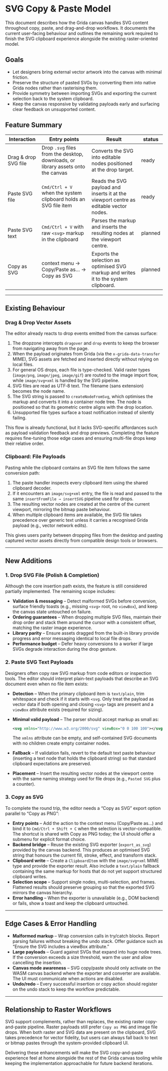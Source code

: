 # SVG Copy & Paste Model

This document describes how the Grida canvas handles SVG content throughout copy, paste, and drag-and-drop workflows. It documents the current user-facing behaviour and outlines the remaining work required to finish the SVG clipboard experience alongside the existing raster-oriented model.

## Goals

- Let designers bring external vector artwork into the canvas with minimal friction.
- Preserve the structure of pasted SVGs by converting them into native Grida nodes rather than rasterising them.
- Provide symmetry between importing SVGs and exporting the current selection back to the system clipboard.
- Keep the canvas responsive by validating payloads early and surfacing clear feedback on unsupported content.

## Feature Summary

| Interaction          | Entry points                                                                     | Result                                                                                | status  |
| -------------------- | -------------------------------------------------------------------------------- | ------------------------------------------------------------------------------------- | ------- |
| Drag & drop SVG file | Drop `.svg` files from the desktop, downloads, or library assets onto the canvas | Converts the SVG into editable nodes positioned at the drop target.                   | ready   |
| Paste SVG file       | `Cmd/Ctrl + V` when the system clipboard holds an SVG file item                  | Reads the SVG payload and inserts it at the viewport centre as editable vector nodes. | ready   |
| Paste SVG text       | `Cmd/Ctrl + V` with raw `<svg>` markup in the clipboard                          | Parses the markup and inserts the resulting nodes at the viewport centre.             | planned |
| Copy as SVG          | context menu → Copy/Paste as… → Copy as SVG                                      | Exports the selection as optimised SVG markup and writes it to the system clipboard.  | planned |

---

## Existing Behaviour

### Drag & Drop Vector Assets

The editor already reacts to drop events emitted from the canvas surface:

1. The dropzone intercepts `dragover` and `drop` events to keep the browser from navigating away from the page.
2. When the payload originates from Grida (via the `x-grida-data-transfer` MIME), SVG assets are fetched and inserted directly without relying on local files.
3. For general OS drops, each file is type-checked. Valid raster types (`image/png`, `image/jpeg`, `image/gif`) are routed to the image import flow, while `image/svg+xml` is handled by the SVG pipeline.
4. SVG files are read as UTF‑8 text. The filename (sans extension) becomes the node name.
5. The SVG string is passed to `createNodeFromSvg`, which optimises the markup and converts it into a container node tree. The node is positioned so that its geometric centre aligns with the drop location.
6. Unsupported file types surface a toast notification instead of silently failing.

This flow is already functional, but it lacks SVG-specific affordances such as payload validation feedback and drop previews. Completing the feature requires fine-tuning those edge cases and ensuring multi-file drops keep their relative order.

### Clipboard: File Payloads

Pasting while the clipboard contains an SVG file item follows the same conversion path:

1. The paste handler inspects every clipboard item using the shared clipboard decoder.
2. If it encounters an `image/svg+xml` entry, the file is read and passed to the same `insertFromFile → insertSVG` pipeline used for drops.
3. The resulting vector nodes are created at the centre of the current viewport, mirroring the bitmap paste behaviour.
4. When multiple clipboard items are available, the SVG file takes precedence over generic text unless it carries a recognised Grida payload (e.g., vector network edits).

This gives users parity between dropping files from the desktop and pasting captured vector assets directly from compatible design tools or browsers.

---

## New Additions

### 1. Drop SVG File (Polish & Completion)

Although the core insertion path exists, the feature is still considered partially implemented. The remaining scope includes:

- **Validation & messaging** – Detect malformed SVGs before conversion, surface friendly toasts (e.g., missing `<svg>` root, no `viewBox`), and keep the canvas state untouched on failure.
- **Ordering guarantees** – When dropping multiple SVG files, maintain their drop order and stack them around the cursor with a consistent offset, matching the raster image experience.
- **Library parity** – Ensure assets dragged from the built-in library provide progress and error messaging identical to local file drops.
- **Performance budget** – Defer heavy conversions to a worker if large SVGs degrade interaction during the drop gesture.

### 2. Paste SVG Text Payloads

Designers often copy raw SVG markup from code editors or inspection tools. The editor should interpret plain-text payloads that describe an SVG document even when no file item exists:

- **Detection** – When the primary clipboard item is `text/plain`, trim whitespace and check if it starts with `<svg`. Only treat the payload as vector data if both opening and closing `<svg>` tags are present and a `viewBox` attribute exists (required for sizing).
- **Minimal valid payload** – The parser should accept markup as small as:

  ```xml
  <svg xmlns="http://www.w3.org/2000/svg" viewBox="0 0 100 100"></svg>
  ```

  The `xmlns` attribute can be empty, and self-contained SVG documents with no children create empty container nodes.

- **Fallback** – If validation fails, revert to the default text paste behaviour (inserting a text node that holds the clipboard string) so that standard clipboard expectations are preserved.
- **Placement** – Insert the resulting vector nodes at the viewport centre with the same naming strategy used for file drops (e.g., `Pasted SVG` plus a counter).

### 3. Copy as SVG

To complete the round trip, the editor needs a “Copy as SVG” export option parallel to “Copy as PNG”:

- **Entry points** – Add the action to the context menu (Copy/Paste as…) and bind it to `Cmd/Ctrl + Shift + C` when the selection is vector-compatible. The shortcut is shared with Copy as PNG today; the UI should offer a submenu for explicit format choice.
- **Backend bridge** – Reuse the existing SVG exporter (`export_as_svg`) provided by the canvas backend. This produces an optimised SVG string that honours the current fill, stroke, effect, and transform stack.
- **Clipboard write** – Create a `ClipboardItem` with the `image/svg+xml` MIME type and provide the exporter result. Also include a `text/plain` fallback containing the same markup for hosts that do not yet support structured clipboard writes.
- **Selection scope** – Support single nodes, multi-selection, and frames. Flattened results should preserve grouping so that the exported SVG mirrors the canvas hierarchy.
- **Error handling** – When the exporter is unavailable (e.g., DOM backend) or fails, show a toast and keep the clipboard untouched.

---

## Edge Cases & Error Handling

- **Malformed markup** – Wrap conversion calls in try/catch blocks. Report parsing failures without breaking the undo stack. Offer guidance such as “Ensure the SVG includes a viewBox attribute.”
- **Large payloads** – Guard against SVGs that expand into huge node trees. If the conversion exceeds a size threshold, warn the user and allow cancelling the insertion.
- **Canvas mode awareness** – SVG copy/paste should only activate on the WASM canvas backend where the exporter and converter are available. The UI must communicate when actions are disabled.
- **Undo/redo** – Every successful insertion or copy action should register on the undo stack to keep the workflow predictable.

---

## Relationship to Raster Workflows

SVG support complements, rather than replaces, the existing raster copy-and-paste pipeline. Raster payloads still prefer `Copy as PNG` and image file drops. When both raster and SVG data are present on the clipboard, SVG takes precedence for vector fidelity, but users can always fall back to text or bitmap pastes through the system-provided clipboard UI.

Delivering these enhancements will make the SVG copy-and-paste experience feel at home alongside the rest of the Grida canvas tooling while keeping the implementation approachable for future backend iterations.
